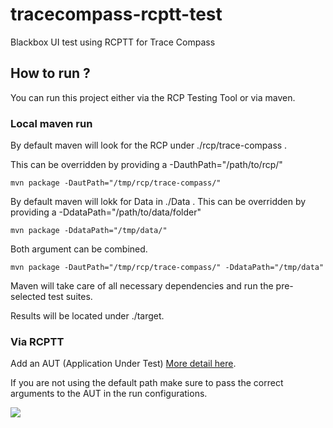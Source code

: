 # tracecompass-rcptt-test
Blackbox UI test using RCPTT for Trace Compass

## How to run ?

You can run this project either via the RCP Testing Tool or via maven.

### Local maven run
By default maven will look for the RCP under ./rcp/trace-compass .

This can be overridden by providing a -DauthPath="/path/to/rcp/"

```
mvn package -DautPath="/tmp/rcp/trace-compass/"
```

By default maven will lokk for Data in ./Data .
This can be overridden by providing a -DdataPath="/path/to/data/folder"
```
mvn package -DdataPath="/tmp/data/"
```

Both argument can be combined.
```
mvn package -DautPath="/tmp/rcp/trace-compass/" -DdataPath="/tmp/data"
```

Maven will take care of all necessary dependencies and run the pre-selected test
suites.

Results will be located under ./target.

### Via RCPTT

Add an AUT (Application Under Test) [More detail here](https://www.eclipse.org/rcptt/documentation/userguide/getstarted/).

If you are not using the default path make sure to pass the correct arguments to
the AUT in the run configurations.

![](http://i.imgur.com/XH02fa9.png)
